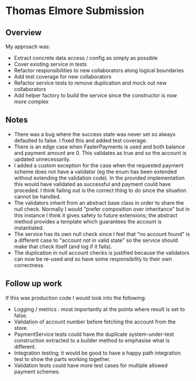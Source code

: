 # Thomas Elmore Submission


## Overview

My approach was:
 - Extract concrete data access / config as simply as possible
 - Cover existing service in tests
 - Refactor responsibilities to new collaborators along logical boundaries
 - Add test coverage for new collaborators
 - Refactor service tests to remove duplication and mock out new collaborators
 - Add helper factory to build the service since the constructor is now more complex
 
## Notes

 - There was a bug where the success state was never set so always defaulted to false. I fixed this and added test coverage.
 - There is an edge case when FasterPayments is used and both balance and payment amount are 0. This validates as true and so the account is updated unnecessarily.
 - I added a custom exception for the case when the requested payment scheme does not have a validator (eg the enum has been extended without extending the validation code). In the provided implementation this would have validated as successful and payment could have proceded. I think failing out is the correct thing to do since the situation cannot be handled.
 - The validators inherit from an abstract base class in order to share the null check. Normally I would "prefer composition over inheritance" but in this instance I think it gives safety to future extensions; the abstract method provides a template which guarantees the account is instantiated.
 - The service has its own null check since I feel that "no account found" is a different case to "account not in valid state" so the service should make that check itself (and log if it fails).
 - The duplication in null account checks is justified because the validators can now be re-used and so have some responsibility to their own correctness.
 
## Follow up work

If this was production code I would look into the following:

 - Logging / metrics : most importantly at the points where result is set to false.
 - Validation of account number before fetching the account from the store.
 - PaymentService tests could have the duplicate system-under-test construction extracted to a builder method to emphasise what is different.
 - Integration testing; it would be good to have a happy path integration test to show the parts working together.
 - Validation tests could have more test cases for multiple allowed payment schemes.